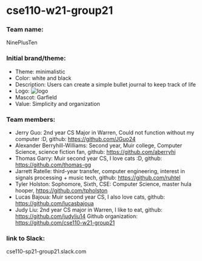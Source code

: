 # cse110-w21-group21

### Team name:

NinePlusTen

### Initial brand/theme:

- Theme: minimalistic
- Color: white and black
- Description: Users can create a simple bullet journal to keep track of life
- Logo: <img alt="logo" src="https://imgur.com/VNDtQil.jpg">
- Mascot: Garfield
- Value: Simplicity and organization

### Team members:

- Jerry Guo: 2nd year CS Major in Warren, Could not function without my computer :D, github: https://github.com/JGuo24
- Alexander Berryhill-Williams: Second year, Muir college, Computer Science, science fiction fan, github: https://github.com/aberryhi
- Thomas Garry: Muir second year CS, I love cats :D, github: https://github.com/thomas-gg
- Jarrett Ratelle: third-year transfer, computer engineering, interest in signals processing + music tech, github: https://github.com/ruhtel
- Tyler Holston: Sophomore, Sixth, CSE: Computer Science, master hula hooper, https://github.com/tpholston
- Lucas Bajoua: Muir second year CS, I also love cats, github: https://github.com/lucasbajoua
- Judy Liu: 2nd year CS major in Warren, I like to eat, github: https://github.com/judyliu14
  Github organization: https://github.com/cse110-w21-group21

### link to Slack:

cse110-sp21-group21.slack.com

